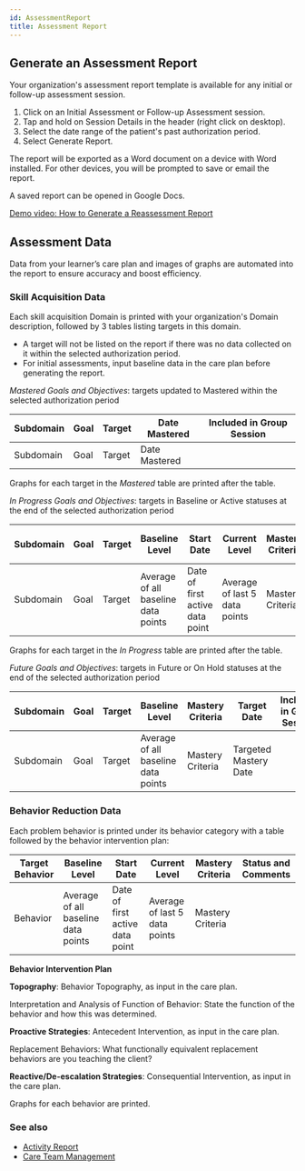 ```yaml
---
id: AssessmentReport
title: Assessment Report
---
```


## Generate an Assessment Report
Your organization's assessment report template is available for any initial or follow-up assessment session. 

1. Click on an Initial Assessment or Follow-up Assessment session.
2. Tap and hold on Session Details in the header (right click on desktop).
3. Select the date range of the patient's past authorization period.
4. Select Generate Report. 

The report will be exported as a Word document on a device with Word installed. For other devices, you will be prompted to save or email the report. 

A saved report can be opened in Google Docs. 

[Demo video: How to Generate a Reassessment Report](https://youtu.be/GokNJN8PvQo "Title")

## Assessment Data

Data from your learner’s care plan and images of graphs are automated into the report to ensure accuracy and boost efficiency. 

### Skill Acquisition Data

Each skill acquisition Domain is printed with your organization's Domain description, followed by 3 tables listing targets in this domain. 

- A target will not be listed on the report if there was no data collected on it within the selected authorization period. 
- For initial assessments, input baseline data in the care plan before generating the report.

*Mastered Goals and Objectives*: targets updated to Mastered within the selected authorization period

| Subdomain  | Goal | Target | Date Mastered | Included in Group Session |
|-----------|-----|--------|----------------|-----------------------------|
|Subdomain|Goal|Target|Date Mastered||
Graphs for each target in the *Mastered* table are printed after the table.

*In Progress Goals and Objectives*: targets in Baseline or Active statuses at the end of the selected authorization period

| Subdomain  | Goal | Target | Baseline Level | Start Date | Current Level | Mastery Criteria | Target Date |Included in Group Session |
|-----------|-----|--------|----------------|-----------------------------|----------------|---------|---------------------------------|--|
| Subdomain  |Goal |Target| Average of all baseline data points| Date of first active data point| Average of last 5 data points|Mastery Criteria|Targeted Mastery Date||
Graphs for each target in the *In Progress* table are printed after the table.

*Future Goals and Objectives*: targets in Future or On Hold statuses at the end of the selected authorization period

| Subdomain  | Goal | Target | Baseline Level | Mastery Criteria | Target Date |Included in Group Session |
|-----------|-----|--------|----------------|-----------------------------|---------------------|-|
| Subdomain  |Goal |Target| Average of all baseline data points|Mastery Criteria|Targeted Mastery Date||



### Behavior Reduction Data

Each problem behavior is printed under its behavior category with a table followed by the behavior intervention plan:

| Target Behavior  |  Baseline Level | Start Date | Current Level | Mastery Criteria | Status and Comments |
|-----------|----------------|-----------------------------|----------------|---------|---------------------------------|
| Behavior  |    Average of all baseline data points         |  Date of first active data point    |Average of last 5 data points | Mastery Criteria | |

**Behavior Intervention Plan**

**Topography**: Behavior Topography, as input in the care plan.

Interpretation and Analysis of Function of Behavior: State the function of the behavior and how this was determined.

**Proactive Strategies**: Antecedent Intervention, as input in the care plan.

Replacement Behaviors: What functionally equivalent replacement behaviors are you teaching the client?

**Reactive/De-escalation Strategies**: Consequential Intervention, as input in the care plan.

Graphs for each behavior are printed.

### See also
- [Activity Report](Reports/ActivityReport.md)
- [Care Team Management](Reports/CareTeamManagement.md)
